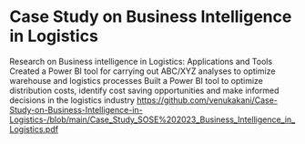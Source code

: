 # Case Study on Business Intelligence in Logistics


Research on Business intelligence in Logistics: Applications and Tools
Created a Power BI tool for carrying out ABC/XYZ analyses to optimize
warehouse and logistics processes
Built a Power BI tool to optimize distribution costs, identify cost saving
opportunities and make informed decisions in the logistics industry
https://github.com/venukakani/Case-Study-on-Business-Intelligence-in-Logistics-/blob/main/Case_Study_SOSE%202023_Business_Intelligence_in_Logistics.pdf
